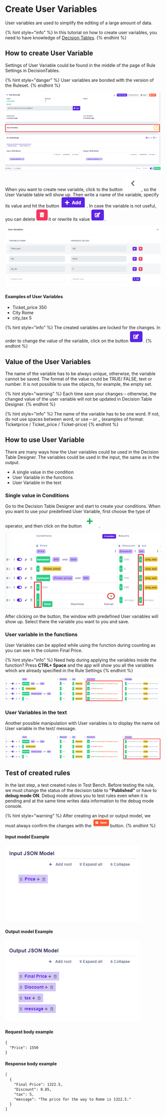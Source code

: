 # Create User Variables

User variables are used to simplify the editing of a large amount of data.

{% hint style="info" %}
In this tutorial on how to create user variables, you need to have knowledge of [Decision Tables](https://docs.decisionrules.io/doc/tutorials/create-simple-decison-table).
{% endhint %}

## **How to create User Variable**

Settings of User Variable could be found in the middle of the page of Rule Settings in DecisionTables.

{% hint style="danger" %}
User variables are bonded with the version of the Ruleset.
{% endhint %}

![](<../.gitbook/assets/image (155).png>)

When you want to create new variable, click to the button ![](<../.gitbook/assets/image (158).png>) , so the User Variable table will show up. Then write a name of the variable, specify its value and hit the button ![](<../.gitbook/assets/image (160) (1).png>) . In case the variable is not useful, you can delete  ![](<../.gitbook/assets/image (153).png>)it or rewrite its value ![](<../.gitbook/assets/image (151).png>).

![](<../.gitbook/assets/image (162) (1).png>)

#### Examples of User Variables

* Ticket\_price          350
* City                        Rome
* city\_tax                  5

{% hint style="info" %}
The created variables are locked for the changes. In order to change the value of the variable, click on the button ![](<../.gitbook/assets/image (152).png>).
{% endhint %}

## Value of the User Variables

The name of the variable has to be always unique, otherwise, the variable cannot be saved. The format of the value could be TRUE/ FALSE, text or number. It is not possible to use the objects, for example, the empty set.

{% hint style="warning" %}
Each time save your changes – otherwise, the changed value of the user variable will not be updated in Decision Table Designer.
{% endhint %}

{% hint style="info" %}
The name of the variable has to be one word. If not, do not use spaces between word, or use – or \_ (examples of format: Ticketprice / Ticket\_price / Ticket-price)
{% endhint %}

## How to use User Variable

There are many ways how the User variables could be used in the Decision Table Designer. The variables could be used in the input, the same as in the output.

* A single value in the condition
* User Variable in the functions
* User Variable in the text

### Single value in Conditions

Go to the Decision Table Designer and start to create your conditions. When you want to use your predefined User Variable, first choose the type of operator, and then click on the button ![](<../.gitbook/assets/image (156).png>).

![](../.gitbook/assets/arff.png)

After clicking on the button, the window with predefined User variables will show up. Select there the variable you want to you and save.

### User variable in the functions

User Variables can be applied while using the function during counting as you can see in the column Final Price.

{% hint style="info" %}
Need help during applying the variables inside the function? Press **CTRL+ Space** and the app will show you all the variables which are already specified in the Rule Settings
{% endhint %}

![](<../.gitbook/assets/image (148).png>)

### User Variables in the text

Another possible manipulation with User variables is to display the name od User variable in the text/ message.

![](<../.gitbook/assets/image (163) (1).png>)

## Test of created rules

In the last step, a test created rules in Test Bench. Before testing the rule, we must change the status of the decision table to **"Published"** or have to **debug mode ON**. Debug mode allows you to test rules even when it is pending and at the same time writes data information to the debug mode console.

{% hint style="warning" %}
After creating an input or output model, we must always confirm the changes with the ![](../.gitbook/assets/save.png)button.
{% endhint %}

#### Input model Example

![](<../.gitbook/assets/image (159) (1).png>)

#### Output model Example

![](<../.gitbook/assets/image (161) (1).png>)

#### Request body example

```
{
  "Price": 1550
}
```

#### Response body example

```
[
  {
    "Final Price": 1322.5,
    "Discount": 0.85,
    "tax": 5,
    "message": "The price for the way to Rome is 1322.5."
  }
]
```
